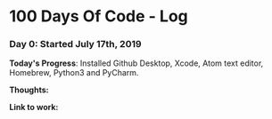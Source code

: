 # 100 Days Of Code - Log

### Day 0: Started July 17th, 2019

**Today's Progress**: Installed Github Desktop, Xcode, Atom text editor, Homebrew, Python3 and PyCharm.

**Thoughts:**

**Link to work:** 




